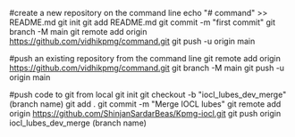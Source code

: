 #create a new repository on the command line
echo "# command" >> README.md
git init
git add README.md
git commit -m "first commit"
git branch -M main
git remote add origin https://github.com/vidhikpmg/command.git
git push -u origin main


#push an existing repository from the command line
git remote add origin https://github.com/vidhikpmg/command.git
git branch -M main
git push -u origin main


#push code to git from local
git init
git checkout -b "iocl_lubes_dev_merge" (branch name)
git add .
git commit -m "Merge IOCL lubes"
git remote add origin https://github.com/ShinjanSardarBeas/Kpmg-iocl.git
git push origin iocl_lubes_dev_merge (branch name)

